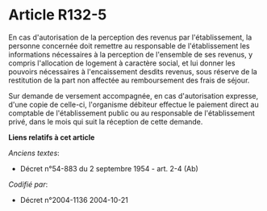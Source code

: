 # Article R132-5

En cas d'autorisation de la perception des revenus par l'établissement, la personne concernée doit remettre au responsable de
l'établissement les informations nécessaires à la perception de l'ensemble de ses revenus, y compris l'allocation de logement
à caractère social, et lui donner les pouvoirs nécessaires à l'encaissement desdits revenus, sous réserve de la restitution
de la part non affectée au remboursement des frais de séjour.

Sur demande de versement accompagnée, en cas d'autorisation expresse, d'une copie de celle-ci, l'organisme débiteur effectue
le paiement direct au comptable de l'établissement public ou au responsable de l'établissement privé, dans le mois qui suit
la réception de cette demande.

**Liens relatifs à cet article**

_Anciens textes_:

  - Décret n°54-883 du 2 septembre 1954 - art. 2-4 (Ab)

_Codifié par_:

  - Décret n°2004-1136 2004-10-21
